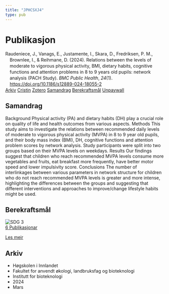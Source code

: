 ```yaml
---
title: "JPHCSXJ4"
type: pub
---
```

<h1>Publikasjon</h1>
<article id="csl-bib-container-JPHCSXJ4" class="csl-bib-container">
  <div class="csl-bib-body" style="line-height: 1.35; padding-left: 1em; text-indent:-1em;">
  <div class="csl-entry">Raudeniece, J., Vanags, E., Justamente, I., Skara, D., Fredriksen, P. M., Brownlee, I., &amp; Reihmane, D. (2024). Relations between the levels of moderate to vigorous physical activity, BMI, dietary habits, cognitive functions and attention problems in 8 to 9 years old pupils: network analysis (PACH Study). <i>BMC Public Health</i>, <i>24</i>(1). <a href="https://doi.org/10.1186/s12889-024-18055-2">https://doi.org/10.1186/s12889-024-18055-2</a></div>
</div>
  <div class="csl-bib-buttons">
    <a href="#taxonomy-article-JPHCSXJ4" class="csl-bib-button">Arkiv</a>
    <a href="https://app.cristin.no/results/show.jsf?id=2255015" alt="Cristin URL" class="csl-bib-button">Cristin</a>
    <a href="http://zotero.org/groups/5402882/items/JPHCSXJ4" alt="Zotero URL" class="csl-bib-button">Zotero</a>
    <a href="#abstract-article-JPHCSXJ4" class="csl-bib-button">Samandrag</a>
    <a href="#sdg-article-JPHCSXJ4" class="csl-bib-button">Berekraftsmål</a>
    <a href="https://bmcpublichealth.biomedcentral.com/counter/pdf/10.1186/s12889-024-18055-2" class="csl-bib-button">Unpaywall</a>
  </div>
  <div id="csl-bib-meta-container-JPHCSXJ4"></div>
</article>
<div id="csl-bib-meta-JPHCSXJ4" class="csl-bib-meta">
  <article id="abstract-article-JPHCSXJ4" class="abstract-article">
    <h1>Samandrag</h1>
    Background Physical activity (PA) and dietary habits (DH) play a crucial role on quality of life and health outcomes from various aspects. Methods This study aims to investigate the relations between recommended daily levels of moderate to vigorous physical activity (MVPA) in 8 to 9 year old pupils, and their body mass index (BMI), DH, cognitive functions and attention problem scores by network analysis. Study participants were split into two groups based on their MVPA levels on weekdays. Results Our findings suggest that children who reach recommended MVPA levels consume more vegetables and fruits, eat breakfast more frequently, have better motor speed and lower impulsivity score. Conclusions The number of interlinkages between various parameters in network structure for children who do not reach recommended MVPA levels is greater and more intense, highlighting the differences between the groups and suggesting that different interventions and approaches to improve/change lifestyle habits might be used.
  </article>
  <article id="sdg-article-JPHCSXJ4" class="sdg-article">
    <h1>Berekraftsmål</h1>
    <div class="sdg-container"><div id="sdg3" class="sdg"> <img src="{{< params subfolder >}}images/sdg/sdg03_no.png" class="image" alt="SDG 3"> <div class="sdg-overlay"> <a href="{{< params subfolder >}}no/archive/?sdg=3#archive" class="sdg-publication-count"><span>6</span> Publikasjonar</a> <p><a href="NA" class="sdg-read-more">Les meir</a></p> </div> </div></div>
  </article>
  <article id="taxonomy-article-JPHCSXJ4" class="taxonomy-article">
    <h1>Arkiv</h1>
    <ul>
      <li>Høgskolen i Innlandet</li>
      <li>Fakultet for anvendt økologi, landbruksfag og bioteknologi</li>
      <li>Institutt for bioteknologi</li>
      <li>2024</li>
      <li>Mars</li>
    </ul>
  </article>
</div>
